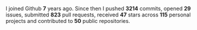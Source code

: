 
I joined Github **7** years ago. Since then I pushed **3214** commits, opened **29** issues, submitted **823** pull requests, received **47** stars across **115** personal projects and contributed to **50** public repositories.
